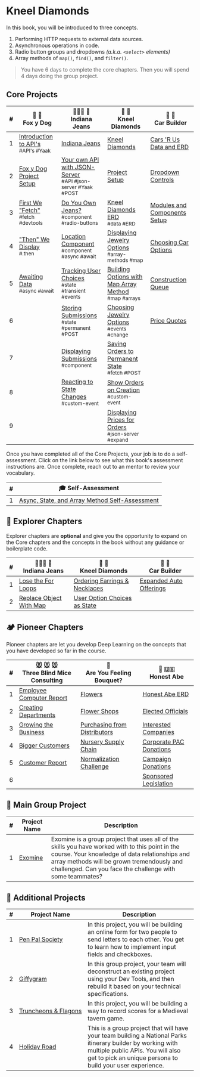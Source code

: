 # Kneel Diamonds

In this book, you will be introduced to three concepts.

1. Performing HTTP requests to external data sources.
1. Asynchronous operations in code.
2. Radio button groups and dropdowns _(a.k.a. `<select>` elements)_
3. Array methods of `map()`, `find()`, and `filter()`.

> You have 6 days to complete the core chapters. Then you will spend 4 days doing the group project.

## Core Projects

| # | 🦊 🐶 <br/> Fox y Dog | 🧑🏿‍🌾 👖 <br/>Indiana Jeans | 💎 💍 <br/> Kneel Diamonds | 🚙 🚗 <br/> Car Builder |
|--|--|--|--|--|
| 1 | [Introduction to API's](./chapters/FD_INTRO_TO_API.md) <br/> <sub style="font-size:0.85rem;">#API's #Yaak</sub> | [Indiana Jeans](./chapters/IJ_SETUP.md) | [Kneel Diamonds](./chapters/KD_NARRATIVE.md) | [Cars 'R Us Data and ERD](./chapters/CB_SETUP.md) |
| 2 | [ Fox y Dog Project Setup](./chapters/FD_SETUP.md) | [Your own API with JSON-Server](./chapters/IJ_JSON_SERVER.md) <br/> <sub style="font-size:0.85rem;">#API #json-server #Yaak #POST</sub> | [Project Setup](./chapters/KD_SETUP.md) | [Dropdown Controls](./chapters/CB_SELECT_ELEMENTS.md) |
| 3 | [First We "Fetch"](./chapters/FD_INTRO_TO_FETCH.md) <br/> <sub style="font-size:0.85rem;">#fetch #devtools</sub> | [Do You Own Jeans?](./chapters/IJ_JEANS_COMPONENT.md) <br/> <sub style="font-size:0.85rem;">#component #radio-buttons</sub> | [Kneel Diamonds ERD](./chapters/KD_ERD.md) <br/> <sub style="font-size:0.85rem;">#data #ERD</sub> | [Modules and Components Setup](./chapters/CB_RADIO_BUTTONS.md) |
| 4 | ["Then" We Display](./chapters/FD_INTRO_TO_THEN.md) <br/> <sub style="font-size:0.85rem;">#.then </sub> | [Location Component](./chapters/IJ_LOCATION_COMPONENT.md) <br/> <sub style="font-size:0.85rem;">#component #async #await</sub> | [Displaying Jewelry Options](./chapters/KD_RADIO_BUTTONS.md) <br/> <sub style="font-size:0.85rem;">#array-methods #map</sub> | [Choosing Car Options](./chapters/CB_CHANGE_LISTENERS.md) |
| 5 | [Awaiting Data](./chapters/FD_INTRO_TO_ASYNC.md) <br/> <sub style="font-size:0.85rem;">#async #await</sub> | [Tracking User Choices](./chapters/IJ_TRANSIENT_STATE.md) <br/> <sub style="font-size:0.85rem;">#state #transient #events</sub> | [Building Options with Map Array Method](./chapters/KD_MAP_METHOD_INTRO.md) <br/> <sub style="font-size:0.85rem;">#map #arrays</sub> | [Construction Queue](./chapters/CB_SHOWING_UPDATED_STATE.md) |
| 6 |  | [Storing Submissions](./chapters/IJ_PERMANENT_STATE.md) <br/> <sub style="font-size:0.85rem;">#state #permanent #POST</sub> | [Choosing Jewelry Options](./chapters/KD_CHANGE_EVENTS.md) <br/> <sub style="font-size:0.85rem;">#events #change</sub> | [Price Quotes](./chapters/CB_BUILD_COST.md) |
| 7 |  | [Displaying Submissions](./chapters/IJ_SUBMISSIONS.md) <br/> <sub style="font-size:0.85rem;">#component</sub> | [Saving Orders to Permanent State](./chapters/KD_POST_ORDER_TO_API.md) <br/> <sub style="font-size:0.85rem;">#fetch #POST</sub> |  |
| 8 |  | [Reacting to State Changes](./chapters/IJ_STATE_CHANGE.md) <br/> <sub style="font-size:0.85rem;">#custom-event</sub> | [Show Orders on Creation](./chapters/KD_CUSTOM_EVENT.md) <br/> <sub style="font-size:0.85rem;">#custom-event</sub> |  |
| 9 |  |  | [Displaying Prices for Orders](./chapters/KD_ORDER_PRICE.md) <br/> <sub style="font-size:0.85rem;">#json-server #expand</sub> |  |

Once you have completed all of the Core Projects, your job is to do a self-assessment. Click on the link below to see what this book's assessment instructions are. Once complete, reach out to an mentor to review your vocabulary.

| # | 🎓  Self-Assessment |
| --- | --- |
| 1 | [Async, State, and Array Method Self-Assessment](./chapters/BOOK_4_ASSESSMENT.md) |

## 🧭 Explorer Chapters

Explorer chapters are **optional** and give you the opportunity to expand on the Core chapters and the concepts in the book without any guidance or boilerplate code.

| # | 🧑🏿‍🌾 👖 <br/>Indiana Jeans | 💎 💍  <br/> Kneel Diamonds |  🚙 🚗 <br/> Car Builder |
|--|--|--|--|
| 1 | [Lose the For Loops](./chapters/IJ_EX_FOR_TO_MAP.md) |[Ordering Earrings &amp; Necklaces](./chapters/KD_EARRINGS.md) | [Expanded Auto Offerings](./chapters/CB_MORE_FACTORIES.md) |
| 2 | [Replace Object With Map](./chapters/ID_PI_STATE_MAP.md) |[User Option Choices as State](./chapters/KD_ADVANCED_STATE.md) |  |

## 🏕 Pioneer Chapters

Pioneer chapters are let you develop Deep Learning on the concepts that you have developed so far in the course.

| # | 🐭 🐭 🐭 <br/>Three Blind Mice Consulting | 💐 <br/>Are You Feeling Bouquet? | 🎩 🇺🇸 <br/> Honest Abe |
|--|--|--|--|
| 1 |  [Employee Computer Report](../projects/tier-3/honest-abe/chapters/EMPLOYEES.md) | [Flowers](../projects/tier-3/honest-abe/chapters/FLOWERS.md) | [Honest Abe ERD](../projects/tier-3/honest-abe/chapters/HONESTABE_ERD.md) |
| 2 | [Creating Departments](../projects/tier-3/honest-abe/chapters/DEPARTMENTS.md) | [Flower Shops](../projects/tier-3/honest-abe/chapters/RETAILERS.md) | [Elected Officials](../projects/tier-3/honest-abe/chapters/POLITICIANS.md) |
| 3 | [Growing the Business](../projects/tier-3/honest-abe/chapters/LOCATIONS.md) | [Purchasing from Distributors](../projects/tier-3/honest-abe/chapters/DISTRIBUTOR.md) | [Interested Companies](../projects/tier-3/honest-abe/chapters/COMPANIES.md) |
| 4 | [Bigger Customers](../projects/tier-3/honest-abe/chapters/CUSTOMERS.md) | [Nursery Supply Chain](../projects/tier-3/honest-abe/chapters/NURSERIES.md) | [Corporate PAC Donations](../projects/tier-3/honest-abe/chapters/COMPANY_DONATIONS.md) |
| 5 | [Customer Report](../projects/tier-3/honest-abe/chapters/CUSTOMER_REPORT.md) | [Normalization Challenge](../projects/tier-3/honest-abe/chapters/BOUQUET_NORMALIZE.md) | [Campaign Donations](../projects/tier-3/honest-abe/chapters/PAC_DONATIONS.md) |
| 6 | |  | [Sponsored Legislation](../projects/tier-3/honest-abe/chapters/LEGISLATION.md) |

## 🔐 Main Group Project

| # | Project Name | Description |
|--|--|--|
|1|[Exomine](https://github.com/nss-group-projects/exomine)| Exomine is a group project that uses all of the skills you have worked with to this point in the course. Your knowledge of data relationships and array methods will be grown tremendously and challenged. Can you face the challenge with some teammates? |

## 🔐 Additional Projects

| # | Project&nbsp;Name | Description |
|--|--|--|
|1|[Pen Pal Society](./chapters/PEN_PAL_SOCIETY.md)| In this project, you will be building an online form for two people to send letters to each other. You get to learn how to implement input fields and checkboxes. |
|2|[Giffygram](../projects/tier-4/giffygram/)| In this group project, your team will deconstruct an existing project using your Dev Tools, and then rebuild it based on your technical specifications. |
|3|[Truncheons&nbsp;&amp;&nbsp;Flagons](../projects/tier-4/truncheons/)| In this project, you will be building a way to record scores for a Medieval tavern game. |
|4|[Holiday Road](../projects/tier-4/holidayroad/)| This is a group project that will have your team building a National Parks itinerary builder by working with multiple public APIs. You will also get to pick an unique persona to build your user experience. |
